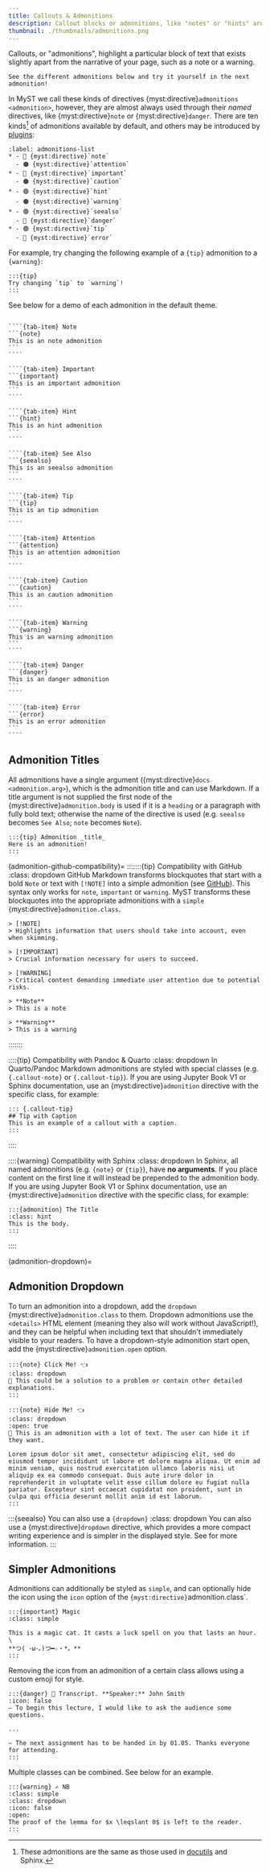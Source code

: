 ```yaml
---
title: Callouts & Admonitions
description: Callout blocks or admonitions, like "notes" or "hints" are outlined or shaded areas of a document to bring attention to particular information.
thumbnail: ./thumbnails/admonitions.png
---
```


Callouts, or "admonitions", highlight a particular block of text that exists slightly apart from the narrative of your page, such as a note or a warning.

```{tip} 
See the different admonitions below and try it yourself in the next admonition!
```

In MyST we call these kinds of directives {myst:directive}`admonitions <admonition>`, however, they are almost always used through their _named_ directives, like {myst:directive}`note` or {myst:directive}`danger`. There are ten kinds[^docutils-admonitions] of admonitions available by default, and others may be introduced by [plugins](./plugins.md):

```{list-table} Named admonitions that can be used as directives
:label: admonitions-list
* - 🔵 {myst:directive}`note`
  - 🟠 {myst:directive}`attention`
* - 🔵 {myst:directive}`important`
  - 🟠 {myst:directive}`caution`
* - 🟢 {myst:directive}`hint`
  - 🟠 {myst:directive}`warning`
* - 🟢 {myst:directive}`seealso`
  - 🔴 {myst:directive}`danger`
* - 🟢 {myst:directive}`tip`
  - 🔴 {myst:directive}`error`
```

[^docutils-admonitions]: These admonitions are the same as those used in [docutils](https://docutils.sourceforge.io/docs/ref/rst/directives.html#specific-admonitions) and Sphinx.

For example, try changing the following example of a `{tip}` admonition to a `{warning}`:

```{myst}
:::{tip}
Try changing `tip` to `warning`!
:::
```

See below for a demo of each admonition in the default theme.

`````{tab-set}

````{tab-item} Note
```{note}
This is an note admonition
```
````

````{tab-item} Important
```{important}
This is an important admonition
```
````

````{tab-item} Hint
```{hint}
This is an hint admonition
```
````

````{tab-item} See Also
```{seealso}
This is an seealso admonition
```
````

````{tab-item} Tip
```{tip}
This is an tip admonition
```
````

````{tab-item} Attention
```{attention}
This is an attention admonition
```
````

````{tab-item} Caution
```{caution}
This is an caution admonition
```
````

````{tab-item} Warning
```{warning}
This is an warning admonition
```
````

````{tab-item} Danger
```{danger}
This is an danger admonition
```
````

````{tab-item} Error
```{error}
This is an error admonition
```
````

`````

## Admonition Titles

All admonitions have a single argument ({myst:directive}`docs <admonition.arg>`), which is the admonition title and can use Markdown.
If a title argument is not supplied the first node of the {myst:directive}`admonition.body` is used if it is a `heading` or a paragraph with fully bold text; otherwise the name of the directive is used (e.g. `seealso` becomes `See Also`; `note` becomes `Note`).

```{myst}
:::{tip} Admonition _title_
Here is an admonition!
:::
```

(admonition-github-compatibility)=
:::::::{tip} Compatibility with GitHub
:class: dropdown
GitHub Markdown transforms blockquotes that start with a bold `Note` or text with `[!NOTE]` into a simple admonition (see [GitHub](https://github.com/community/community/discussions/16925)). This syntax only works for `note`, `important` or `warning`. MyST transforms these blockquotes into the appropriate admonitions with a `simple` {myst:directive}`admonition.class`.

```{myst}
> [!NOTE]
> Highlights information that users should take into account, even when skimming.

> [!IMPORTANT]
> Crucial information necessary for users to succeed.

> [!WARNING]
> Critical content demanding immediate user attention due to potential risks.

> **Note**
> This is a note

> **Warning**
> This is a warning
```

:::::::

::::{tip} Compatibility with Pandoc & Quarto
:class: dropdown
In Quarto/Pandoc Markdown admonitions are styled with special classes (e.g. `{.callout-note}` or `{.callout-tip}`).
If you are using Jupyter Book V1 or Sphinx documentation, use an {myst:directive}`admonition` directive with the specific class, for example:

```{myst}
::: {.callout-tip}
## Tip with Caption
This is an example of a callout with a caption.
:::
```

::::

::::{warning} Compatibility with Sphinx
:class: dropdown
In Sphinx, all named admonitions (e.g. `{note}` or `{tip}`), have **no arguments**.
If you place content on the first line it will instead be prepended to the admonition body.
If you are using Jupyter Book V1 or Sphinx documentation, use an {myst:directive}`admonition` directive with the specific class, for example:

```{myst}
:::{admonition} The Title
:class: hint
This is the body.
:::
```

::::

(admonition-dropdown)=

## Admonition Dropdown

To turn an admonition into a dropdown, add the `dropdown` {myst:directive}`admonition.class` to them.
Dropdown admonitions use the `<details>` HTML element (meaning they also will work without JavaScript!),
and they can be helpful when including text that shouldn't immediately visible to your readers.
To have a dropdown-style admonition start open, add the {myst:directive}`admonition.open` option.

```{myst}
:::{note} Click Me! 👈
:class: dropdown
👋 This could be a solution to a problem or contain other detailed explanations.
:::

:::{note} Hide Me! 👈
:class: dropdown
:open: true
👋 This is an admonition with a lot of text. The user can hide it if they want.

Lorem ipsum dolor sit amet, consectetur adipiscing elit, sed do eiusmod tempor incididunt ut labore et dolore magna aliqua. Ut enim ad minim veniam, quis nostrud exercitation ullamco laboris nisi ut aliquip ex ea commodo consequat. Duis aute irure dolor in reprehenderit in voluptate velit esse cillum dolore eu fugiat nulla pariatur. Excepteur sint occaecat cupidatat non proident, sunt in culpa qui officia deserunt mollit anim id est laborum.
:::
```

:::{seealso} You can also use a `{dropdown}`
:class: dropdown
You can also use a {myst:directive}`dropdown` directive, which provides a more compact writing experience and is simpler in the displayed style. See [](#dropdowns) for more information.
:::

## Simpler Admonitions

Admonitions can additionally be styled as `simple`, and can optionally hide the icon using the `icon` option of the `{myst:directive}`admonition.class`.

```{myst}
:::{important} Magic
:class: simple

This is a magic cat. It casts a luck spell on you that lasts an hour. \
**つ( ･ω･｡)つ━☆・*。**
:::
```

Removing the icon from an admonition of a certain class allows using a custom emoji for style. 

```{myst}
:::{danger} 🎤 Transcript. **Speaker:** John Smith
:icon: false
— To begin this lecture, I would like to ask the audience some questions.

...

— The next assignment has to be handed in by 01.05. Thanks everyone for attending.
:::
```

Multiple classes can be combined. See below for an example.

```{myst}
:::{warning} ✍️ NB
:class: simple
:class: dropdown
:icon: false
:open:
The proof of the lemma for $x \leqslant 0$ is left to the reader.  
:::
```
